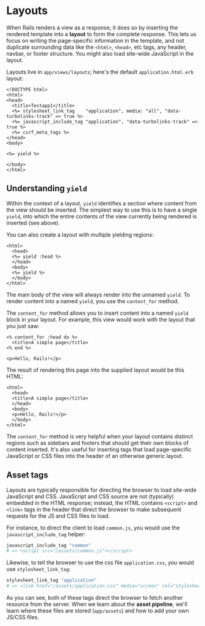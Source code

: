 # Layouts

When Rails renders a view as a response, it does so by inserting the
rendered template into a **layout** to form the complete
response. This lets us focus on writing the page-specific information
in the template, and not duplicate surrounding data like the `<html>`,
`<head>`, etc tags, any header, navbar, or footer structure. You might
also load site-wide JavaScript in the layout.

Layouts live in `app/views/layouts`; here's the default
`application.html.erb` layout:

```html+erb
<!DOCTYPE html>
<html>
<head>
  <title>Testapp1</title>
  <%= stylesheet_link_tag    "application", media: "all", "data-turbolinks-track" => true %>
  <%= javascript_include_tag "application", "data-turbolinks-track" => true %>
  <%= csrf_meta_tags %>
</head>
<body>

<%= yield %>

</body>
</html>
```

## Understanding `yield`

Within the context of a layout, `yield` identifies a section where
content from the view should be inserted. The simplest way to use this
is to have a single `yield`, into which the entire contents of the
view currently being rendered is inserted (see above).

You can also create a layout with multiple yielding regions:

```html+erb
<html>
  <head>
  <%= yield :head %>
  </head>
  <body>
  <%= yield %>
  </body>
</html>
```

The main body of the view will always render into the unnamed
`yield`. To render content into a named `yield`, you use the
`content_for` method.

The `content_for` method allows you to insert content into a named
`yield` block in your layout. For example, this view would work with
the layout that you just saw:

```html+erb
<% content_for :head do %>
  <title>A simple page</title>
<% end %>

<p>Hello, Rails!</p>
```

The result of rendering this page into the supplied layout would be
this HTML:

```html+erb
<html>
  <head>
  <title>A simple page</title>
  </head>
  <body>
  <p>Hello, Rails!</p>
  </body>
</html>
```

The `content_for` method is very helpful when your layout contains
distinct regions such as sidebars and footers that should get their
own blocks of content inserted. It's also useful for inserting tags
that load page-specific JavaScript or CSS files into the header of an
otherwise generic layout.

## Asset tags

Layouts are typically responsible for directing the browser to load
site-wide JavaScript and CSS. JavaScript and CSS source are not
(typically) embedded in the HTML response; instead, the HTML contains
`<script>` and `<link>` tags in the header that direct the browser to
make subsequent requests for the JS and CSS files to load.

For instance, to direct the client to load `common.js`, you would use
the `javascript_include_tag` helper:

```ruby
javascript_include_tag "common"
# => <script src="/assets/common.js"></script>
```

Likewise, to tell the browser to use the css file `application.css`,
you would use `stylesheet_link_tag`:

```ruby
stylesheet_link_tag "application"
# => <link href="/assets/application.css" media="screen" rel="stylesheet" />
```

As you can see, both of these tags direct the browser to fetch another
resource from the server. When we learn about the **asset pipeline**,
we'll learn where these files are stored (`app/assets`) and how to add
your own JS/CSS files.
